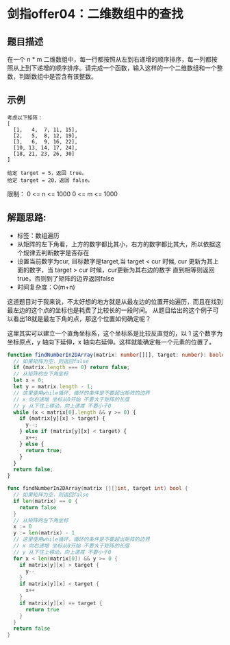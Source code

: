# 剑指offer04：二维数组中的查找
## 题目描述
在一个 n * m 二维数组中，每一行都按照从左到右递增的顺序排序，每一列都按照从上到下递增的顺序排序。请完成一个函数，输入这样的一个二维数组和一个整数，判断数组中是否含有该整数。

## 示例

```
考虑以下矩阵：
[
  [1,   4,  7, 11, 15],
  [2,   5,  8, 12, 19],
  [3,   6,  9, 16, 22],
  [10, 13, 14, 17, 24],
  [18, 21, 23, 26, 30]
]

给定 target = 5，返回 true。
给定 target = 20，返回 false。
```
限制：
0 <= n <= 1000
0 <= m <= 1000

## 解题思路:
- 标签：数组遍历
- 从矩阵的左下角看，上方的数字都比其小，右方的数字都比其大，所以依据这个规律去判断数字是否存在
- 设置当前数字为cur, 目标数字是target,当 target < cur 时候, cur 更新为其上面的数字，当 target > cur 时候，cur更新为其右边的数字 直到相等则返回true，否则到了矩阵的边界返回false
- 时间复杂度：O(m+n)

这道题目对于我来说，不太好想的地方就是从最左边的位置开始遍历，而且在找到最左边的这个点的坐标也是耗费了比较长的一段时间。 从题目给出的这个例子可以看出18就是最左下角的点，那这个位置如何确定呢？

这里其实可以建立一个直角坐标系，这个坐标系是比较反直觉的，以 1 这个数字为坐标原点，y 轴向下延伸，x 轴向右延伸。这样就能确定每一个元素的位置了。


```ts
function findNumberIn2DArray(matrix: number[][], target: number): boolean {
  // 如果矩阵为空，则返回false
  if (matrix.length === 0) return false;
  // 从矩阵的左下角坐标
  let x = 0;
  let y = matrix.length - 1;
  // 这里使用while循环，循环的条件是不要超出矩阵的边界
  // x 向右递增 坐标从0开始 不要大于矩阵的长度
  // y 从下往上移动，向上递减 不要小于0
  while (x < matrix[0].length && y >= 0) {
    if (matrix[y][x] > target) {
      y--;
    } else if (matrix[y][x] < target) {
      x++;
    } else {
      return true;          
    }
  }
  return false;
}
```

```go
func findNumberIn2DArray(matrix [][]int, target int) bool {
  // 如果矩阵为空，则返回false
  if len(matrix) == 0 {
    return false
  }
  // 从矩阵的左下角坐标
  x := 0
  y := len(matrix) - 1
  // 这里使用while循环，循环的条件是不要超出矩阵的边界
  // x 向右递增 坐标从0开始 不要大于矩阵的长度
  // y 从下往上移动，向上递减 不要小于0
  for x < len(matrix[0]) && y >= 0 {
    if matrix[y][x] > target {
      y--   
    }
    if matrix[y][x] < target {
      x++
    }
    if matrix[y][x] == target {
      return true
    }
  }
  return false
}
```

